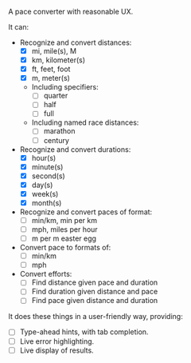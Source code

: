 A pace converter with reasonable UX.

It can:

- Recognize and convert distances:
  - [x] mi, mile(s), M
  - [x] km, kilometer(s)
  - [x] ft, feet, foot
  - [x] m, meter(s)
  - Including specifiers:
    - [ ] quarter
    - [ ] half
    - [ ] full
  - Including named race distances:
    - [ ] marathon
    - [ ] century
- Recognize and convert durations:
  - [x] hour(s)
  - [x] minute(s)
  - [x] second(s)
  - [x] day(s)
  - [x] week(s)
  - [x] month(s)
- Recognize and convert paces of format:
  - [ ] min/km, min per km
  - [ ] mph, miles per hour
  - [ ] m per m easter egg
- Convert pace to formats of:
  - [ ] min/km
  - [ ] mph
- Convert efforts:
  - [ ] Find distance given pace and duration
  - [ ] Find duration given distance and pace
  - [ ] Find pace given distance and duration

It does these things in a user-friendly way, providing:

- [ ] Type-ahead hints, with tab completion.
- [ ] Live error highlighting.
- [ ] Live display of results.
